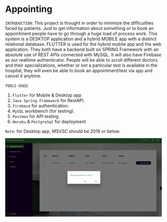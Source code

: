 # Appointing
`INTRODUCTION`:
This project is thought in order to minimize the difficuilties faced by patients. Just to get information about 
something or to book an appointment people have to go through a huge load of process work. This system is a 
DESKTOP application and a hybrid MOBILE app with a distinct relational database. 
FLUTTER is used for the hybrid mobile app and the web application. They both have a backend built on SPRING 
Framework with an absolute use of REST APIs connected with MySQL. It will also have Firebase as our realtime 
authenticator. People will be able to scroll different doctors and their specializations, whether or not a 
particular test is available in the hospital, they will even be able to book an appointment/test via app and cancel 
it anytime.

`TOOLS USED`:
1. `Flutter` for Mobile & Desktop app
2. `Java Spring Framework` for RestAPI.
3. `Firebase` for authentication.
4. `MySQL` workbench (for testing).
5. `Postman` for API testing
6. `Heroku` & `PostgreSql` for deployment

`Note`: for Desktop app, MSVSC should be 2019 or below.

![demo](images/five.png)
